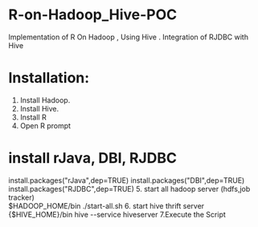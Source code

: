 R-on-Hadoop_Hive-POC
====================

Implementation of R On Hadoop , Using Hive . Integration of RJDBC with Hive

Installation: 
====================
1. Install Hadoop.
2. Install Hive. 
3. Install R 
4. Open R prompt 
  # install rJava, DBI, RJDBC 
  install.packages("rJava",dep=TRUE)
  install.packages("DBI",dep=TRUE)
  install.packages("RJDBC",dep=TRUE)
5. start all hadoop server (hdfs,job tracker)  
  $HADOOP_HOME/bin ./start-all.sh
6. start hive thrift server  
  {$HIVE_HOME}/bin hive --service hiveserver
7.Execute  the Script  
